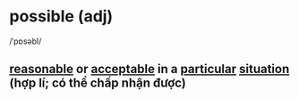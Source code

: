# possible (adj)

/ˈpɒsəbl/

## [reasonable](reasonable-adj.md#acceptable-and-appropriate-in-a-particular-situation-hợp-lý) or [acceptable]() in a [particular](particular-adj.md#used-to-emphasize-that-you-are-referring-to-one-individual-person-thing-or-type-of-thing-and-not-others-cụ-thể-riêng-đặc-biệt) [situation](situation-n.md#all-the-circumstances-and-things-that-are-happening-at-a-particular-time-and-in-a-particular-place-tình-hình-tình-huống) (hợp lí; có thể chấp nhận được)
